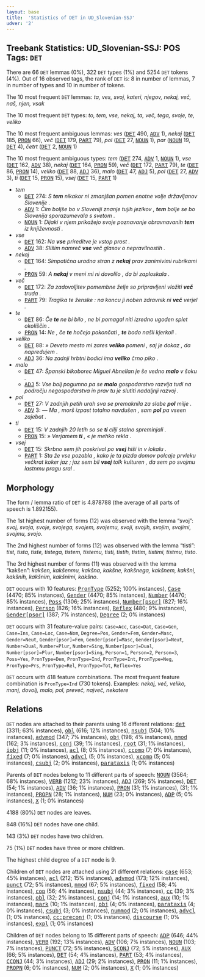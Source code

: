 ```yaml
---
layout: base
title:  'Statistics of DET in UD_Slovenian-SSJ'
udver: '2'
---
```


## Treebank Statistics: UD_Slovenian-SSJ: POS Tags: `DET`

There are 66 `DET` lemmas (0%), 322 `DET` types (1%) and 5254 `DET` tokens (4%).
Out of 16 observed tags, the rank of `DET` is: 8 in number of lemmas, 7 in number of types and 10 in number of tokens.

The 10 most frequent `DET` lemmas: <em>ta, ves, svoj, kateri, njegov, nekaj, več, naš, njen, vsak</em>

The 10 most frequent `DET` types:  <em>to, tem, vse, nekaj, ta, več, tega, svoje, te, veliko</em>

The 10 most frequent ambiguous lemmas: <em>ves</em> (<tt><a href="sl_ssj-pos-DET.html">DET</a></tt> 490, <tt><a href="sl_ssj-pos-ADV.html">ADV</a></tt> 1), <em>nekaj</em> (<tt><a href="sl_ssj-pos-DET.html">DET</a></tt> 185, <tt><a href="sl_ssj-pos-PRON.html">PRON</a></tt> 66), <em>več</em> (<tt><a href="sl_ssj-pos-DET.html">DET</a></tt> 179, <tt><a href="sl_ssj-pos-PART.html">PART</a></tt> 79), <em>pol</em> (<tt><a href="sl_ssj-pos-DET.html">DET</a></tt> 27, <tt><a href="sl_ssj-pos-NOUN.html">NOUN</a></tt> 1), <em>par</em> (<tt><a href="sl_ssj-pos-NOUN.html">NOUN</a></tt> 19, <tt><a href="sl_ssj-pos-DET.html">DET</a></tt> 4), <em>četrt</em> (<tt><a href="sl_ssj-pos-DET.html">DET</a></tt> 2, <tt><a href="sl_ssj-pos-NOUN.html">NOUN</a></tt> 1)

The 10 most frequent ambiguous types:  <em>tem</em> (<tt><a href="sl_ssj-pos-DET.html">DET</a></tt> 274, <tt><a href="sl_ssj-pos-ADV.html">ADV</a></tt> 1, <tt><a href="sl_ssj-pos-NOUN.html">NOUN</a></tt> 1), <em>vse</em> (<tt><a href="sl_ssj-pos-DET.html">DET</a></tt> 162, <tt><a href="sl_ssj-pos-ADV.html">ADV</a></tt> 38), <em>nekaj</em> (<tt><a href="sl_ssj-pos-DET.html">DET</a></tt> 164, <tt><a href="sl_ssj-pos-PRON.html">PRON</a></tt> 59), <em>več</em> (<tt><a href="sl_ssj-pos-DET.html">DET</a></tt> 172, <tt><a href="sl_ssj-pos-PART.html">PART</a></tt> 79), <em>te</em> (<tt><a href="sl_ssj-pos-DET.html">DET</a></tt> 86, <tt><a href="sl_ssj-pos-PRON.html">PRON</a></tt> 14), <em>veliko</em> (<tt><a href="sl_ssj-pos-DET.html">DET</a></tt> 88, <tt><a href="sl_ssj-pos-ADJ.html">ADJ</a></tt> 36), <em>malo</em> (<tt><a href="sl_ssj-pos-DET.html">DET</a></tt> 47, <tt><a href="sl_ssj-pos-ADJ.html">ADJ</a></tt> 5), <em>pol</em> (<tt><a href="sl_ssj-pos-DET.html">DET</a></tt> 27, <tt><a href="sl_ssj-pos-ADV.html">ADV</a></tt> 3), <em>ti</em> (<tt><a href="sl_ssj-pos-DET.html">DET</a></tt> 15, <tt><a href="sl_ssj-pos-PRON.html">PRON</a></tt> 15), <em>vsej</em> (<tt><a href="sl_ssj-pos-DET.html">DET</a></tt> 15, <tt><a href="sl_ssj-pos-PART.html">PART</a></tt> 1)


* <em>tem</em>
  * <tt><a href="sl_ssj-pos-DET.html">DET</a></tt> 274: <em>S <b>tem</b> nikakor ni zmanjšan pomen enotne volje državljanov Slovenije .</em>
  * <tt><a href="sl_ssj-pos-ADV.html">ADV</a></tt> 1: <em>Čim boljše bo v Sloveniji znanje tujih jezikov , <b>tem</b> bolje se bo Slovenija sporazumevala s svetom .</em>
  * <tt><a href="sl_ssj-pos-NOUN.html">NOUN</a></tt> 1: <em>Dijaki v njem prikažejo svoje poznavanje obravnavanih <b>tem</b> iz književnosti .</em>
* <em>vse</em>
  * <tt><a href="sl_ssj-pos-DET.html">DET</a></tt> 162: <em>Na <b>vse</b> prireditve je vstop prost .</em>
  * <tt><a href="sl_ssj-pos-ADV.html">ADV</a></tt> 38: <em>Slišim namreč <b>vse</b> več glasov o nepravilnostih .</em>
* <em>nekaj</em>
  * <tt><a href="sl_ssj-pos-DET.html">DET</a></tt> 164: <em>Simpatična uradna stran z <b>nekaj</b> prav zanimivimi rubrikami .</em>
  * <tt><a href="sl_ssj-pos-PRON.html">PRON</a></tt> 59: <em>A <b>nekaj</b> v meni mi ni dovolilo , da bi zaploskala .</em>
* <em>več</em>
  * <tt><a href="sl_ssj-pos-DET.html">DET</a></tt> 172: <em>Za zadovoljitev pomembne želje so pripravljeni vložiti <b>več</b> truda .</em>
  * <tt><a href="sl_ssj-pos-PART.html">PART</a></tt> 79: <em>Tragika te ženske : na koncu ji noben zdravnik ni <b>več</b> verjel .</em>
* <em>te</em>
  * <tt><a href="sl_ssj-pos-DET.html">DET</a></tt> 86: <em>Če <b>te</b> ne bi bilo , ne bi pomagal niti izredno ugoden splet okoliščin .</em>
  * <tt><a href="sl_ssj-pos-PRON.html">PRON</a></tt> 14: <em>Ne , če <b>te</b> hočejo pokončati , <b>te</b> bodo našli kjerkoli .</em>
* <em>veliko</em>
  * <tt><a href="sl_ssj-pos-DET.html">DET</a></tt> 88: <em>» Deveto mesto mi zares <b>veliko</b> pomeni , saj je dokaz , da napredujem .</em>
  * <tt><a href="sl_ssj-pos-ADJ.html">ADJ</a></tt> 36: <em>Na zadnji hrbtni bodici ima <b>veliko</b> črno piko .</em>
* <em>malo</em>
  * <tt><a href="sl_ssj-pos-DET.html">DET</a></tt> 47: <em>Španski bikoborec Miguel Abnellan je še vedno <b>malo</b> v šoku .</em>
  * <tt><a href="sl_ssj-pos-ADJ.html">ADJ</a></tt> 5: <em>Vse bolj pogumno pa se <b>malo</b> gospodarstvo razvija tudi na področju negospodarstva in prav tu je slutiti nadaljnji razvoj .</em>
* <em>pol</em>
  * <tt><a href="sl_ssj-pos-DET.html">DET</a></tt> 27: <em>V zadnjih petih urah sva se premaknila za slabe <b>pol</b> milje .</em>
  * <tt><a href="sl_ssj-pos-ADV.html">ADV</a></tt> 3: <em>— Ma , morš izpast totalno navdušen , sam <b>pol</b> pa vseen zajebat .</em>
* <em>ti</em>
  * <tt><a href="sl_ssj-pos-DET.html">DET</a></tt> 15: <em>V zadnjih 20 letih so se <b>ti</b> cilji stalno spreminjali .</em>
  * <tt><a href="sl_ssj-pos-PRON.html">PRON</a></tt> 15: <em>» Verjamem <b>ti</b> , « je mehko rekla .</em>
* <em>vsej</em>
  * <tt><a href="sl_ssj-pos-DET.html">DET</a></tt> 15: <em>Skrbno sem jih poskrival po <b>vsej</b> hiši in v lokalu .</em>
  * <tt><a href="sl_ssj-pos-PART.html">PART</a></tt> 1: <em>Sta že vse pozabla , kako je ta pizda domov polcaje prvleku večkrat koker jaz ; jaz sem bil <b>vsej</b> tolk kulturen , da sem po svojmu lastnmu pragu sral .</em>

## Morphology

The form / lemma ratio of `DET` is 4.878788 (the average of all parts of speech is 1.892155).

The 1st highest number of forms (12) was observed with the lemma “svoj”: <em>svoj, svoja, svoje, svojega, svojem, svojemu, svoji, svojih, svojim, svojimi, svojmu, svojo</em>.

The 2nd highest number of forms (12) was observed with the lemma “tisti”: <em>tist, tista, tiste, tistega, tistem, tistemu, tisti, tistih, tistim, tistimi, tistmu, tisto</em>.

The 3rd highest number of forms (11) was observed with the lemma “kakšen”: <em>kakšen, kakšenmu, kakšna, kakšne, kakšnega, kakšnem, kakšni, kakšnih, kakšnim, kakšnimi, kakšno</em>.

`DET` occurs with 10 features: <tt><a href="sl_ssj-feat-PronType.html">PronType</a></tt> (5252; 100% instances), <tt><a href="sl_ssj-feat-Case.html">Case</a></tt> (4470; 85% instances), <tt><a href="sl_ssj-feat-Gender.html">Gender</a></tt> (4470; 85% instances), <tt><a href="sl_ssj-feat-Number.html">Number</a></tt> (4470; 85% instances), <tt><a href="sl_ssj-feat-Poss.html">Poss</a></tt> (1306; 25% instances), <tt><a href="sl_ssj-feat-Number-psor.html">Number[psor]</a></tt> (827; 16% instances), <tt><a href="sl_ssj-feat-Person.html">Person</a></tt> (826; 16% instances), <tt><a href="sl_ssj-feat-Reflex.html">Reflex</a></tt> (480; 9% instances), <tt><a href="sl_ssj-feat-Gender-psor.html">Gender[psor]</a></tt> (387; 7% instances), <tt><a href="sl_ssj-feat-Degree.html">Degree</a></tt> (2; 0% instances)

`DET` occurs with 31 feature-value pairs: `Case=Acc`, `Case=Dat`, `Case=Gen`, `Case=Ins`, `Case=Loc`, `Case=Nom`, `Degree=Pos`, `Gender=Fem`, `Gender=Masc`, `Gender=Neut`, `Gender[psor]=Fem`, `Gender[psor]=Masc`, `Gender[psor]=Neut`, `Number=Dual`, `Number=Plur`, `Number=Sing`, `Number[psor]=Dual`, `Number[psor]=Plur`, `Number[psor]=Sing`, `Person=1`, `Person=2`, `Person=3`, `Poss=Yes`, `PronType=Dem`, `PronType=Ind`, `PronType=Int`, `PronType=Neg`, `PronType=Prs`, `PronType=Rel`, `PronType=Tot`, `Reflex=Yes`

`DET` occurs with 418 feature combinations.
The most frequent feature combination is `PronType=Ind` (730 tokens).
Examples: <em>nekaj, več, veliko, manj, dovolj, malo, pol, preveč, največ, nekatere</em>


## Relations

`DET` nodes are attached to their parents using 16 different relations: <tt><a href="sl_ssj-dep-det.html">det</a></tt> (3311; 63% instances), <tt><a href="sl_ssj-dep-obl.html">obl</a></tt> (616; 12% instances), <tt><a href="sl_ssj-dep-nsubj.html">nsubj</a></tt> (504; 10% instances), <tt><a href="sl_ssj-dep-advmod.html">advmod</a></tt> (347; 7% instances), <tt><a href="sl_ssj-dep-obj.html">obj</a></tt> (198; 4% instances), <tt><a href="sl_ssj-dep-nmod.html">nmod</a></tt> (162; 3% instances), <tt><a href="sl_ssj-dep-conj.html">conj</a></tt> (39; 1% instances), <tt><a href="sl_ssj-dep-root.html">root</a></tt> (31; 1% instances), <tt><a href="sl_ssj-dep-iobj.html">iobj</a></tt> (11; 0% instances), <tt><a href="sl_ssj-dep-acl.html">acl</a></tt> (8; 0% instances), <tt><a href="sl_ssj-dep-ccomp.html">ccomp</a></tt> (7; 0% instances), <tt><a href="sl_ssj-dep-fixed.html">fixed</a></tt> (7; 0% instances), <tt><a href="sl_ssj-dep-advcl.html">advcl</a></tt> (5; 0% instances), <tt><a href="sl_ssj-dep-xcomp.html">xcomp</a></tt> (5; 0% instances), <tt><a href="sl_ssj-dep-csubj.html">csubj</a></tt> (2; 0% instances), <tt><a href="sl_ssj-dep-parataxis.html">parataxis</a></tt> (1; 0% instances)

Parents of `DET` nodes belong to 11 different parts of speech: <tt><a href="sl_ssj-pos-NOUN.html">NOUN</a></tt> (3564; 68% instances), <tt><a href="sl_ssj-pos-VERB.html">VERB</a></tt> (1212; 23% instances), <tt><a href="sl_ssj-pos-ADJ.html">ADJ</a></tt> (269; 5% instances), <tt><a href="sl_ssj-pos-DET.html">DET</a></tt> (54; 1% instances), <tt><a href="sl_ssj-pos-ADV.html">ADV</a></tt> (36; 1% instances), <tt><a href="sl_ssj-pos-PRON.html">PRON</a></tt> (31; 1% instances),  (31; 1% instances), <tt><a href="sl_ssj-pos-PROPN.html">PROPN</a></tt> (28; 1% instances), <tt><a href="sl_ssj-pos-NUM.html">NUM</a></tt> (23; 0% instances), <tt><a href="sl_ssj-pos-ADP.html">ADP</a></tt> (5; 0% instances), <tt><a href="sl_ssj-pos-X.html">X</a></tt> (1; 0% instances)

4188 (80%) `DET` nodes are leaves.

848 (16%) `DET` nodes have one child.

143 (3%) `DET` nodes have two children.

75 (1%) `DET` nodes have three or more children.

The highest child degree of a `DET` node is 9.

Children of `DET` nodes are attached using 21 different relations: <tt><a href="sl_ssj-dep-case.html">case</a></tt> (653; 45% instances), <tt><a href="sl_ssj-dep-acl.html">acl</a></tt> (212; 15% instances), <tt><a href="sl_ssj-dep-advmod.html">advmod</a></tt> (173; 12% instances), <tt><a href="sl_ssj-dep-punct.html">punct</a></tt> (72; 5% instances), <tt><a href="sl_ssj-dep-nmod.html">nmod</a></tt> (67; 5% instances), <tt><a href="sl_ssj-dep-fixed.html">fixed</a></tt> (58; 4% instances), <tt><a href="sl_ssj-dep-cop.html">cop</a></tt> (56; 4% instances), <tt><a href="sl_ssj-dep-nsubj.html">nsubj</a></tt> (44; 3% instances), <tt><a href="sl_ssj-dep-cc.html">cc</a></tt> (39; 3% instances), <tt><a href="sl_ssj-dep-obl.html">obl</a></tt> (32; 2% instances), <tt><a href="sl_ssj-dep-conj.html">conj</a></tt> (14; 1% instances), <tt><a href="sl_ssj-dep-aux.html">aux</a></tt> (10; 1% instances), <tt><a href="sl_ssj-dep-mark.html">mark</a></tt> (10; 1% instances), <tt><a href="sl_ssj-dep-obj.html">obj</a></tt> (4; 0% instances), <tt><a href="sl_ssj-dep-parataxis.html">parataxis</a></tt> (4; 0% instances), <tt><a href="sl_ssj-dep-csubj.html">csubj</a></tt> (3; 0% instances), <tt><a href="sl_ssj-dep-nummod.html">nummod</a></tt> (2; 0% instances), <tt><a href="sl_ssj-dep-advcl.html">advcl</a></tt> (1; 0% instances), <tt><a href="sl_ssj-dep-cc-preconj.html">cc:preconj</a></tt> (1; 0% instances), <tt><a href="sl_ssj-dep-discourse.html">discourse</a></tt> (1; 0% instances), <tt><a href="sl_ssj-dep-expl.html">expl</a></tt> (1; 0% instances)

Children of `DET` nodes belong to 15 different parts of speech: <tt><a href="sl_ssj-pos-ADP.html">ADP</a></tt> (646; 44% instances), <tt><a href="sl_ssj-pos-VERB.html">VERB</a></tt> (192; 13% instances), <tt><a href="sl_ssj-pos-ADV.html">ADV</a></tt> (106; 7% instances), <tt><a href="sl_ssj-pos-NOUN.html">NOUN</a></tt> (103; 7% instances), <tt><a href="sl_ssj-pos-PUNCT.html">PUNCT</a></tt> (72; 5% instances), <tt><a href="sl_ssj-pos-SCONJ.html">SCONJ</a></tt> (72; 5% instances), <tt><a href="sl_ssj-pos-AUX.html">AUX</a></tt> (66; 5% instances), <tt><a href="sl_ssj-pos-DET.html">DET</a></tt> (54; 4% instances), <tt><a href="sl_ssj-pos-PART.html">PART</a></tt> (53; 4% instances), <tt><a href="sl_ssj-pos-CCONJ.html">CCONJ</a></tt> (44; 3% instances), <tt><a href="sl_ssj-pos-ADJ.html">ADJ</a></tt> (29; 2% instances), <tt><a href="sl_ssj-pos-PRON.html">PRON</a></tt> (11; 1% instances), <tt><a href="sl_ssj-pos-PROPN.html">PROPN</a></tt> (6; 0% instances), <tt><a href="sl_ssj-pos-NUM.html">NUM</a></tt> (2; 0% instances), <tt><a href="sl_ssj-pos-X.html">X</a></tt> (1; 0% instances)

